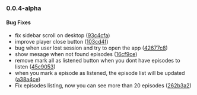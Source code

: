 <a name="0.0.4-alpha"></a>
### 0.0.4-alpha

#### Bug Fixes

* fix sidebar scroll on desktop	 ([93c4cfa](/../../commit/93c4cfa))
* improve player close button	 ([103cd4f](/../../commit/103cd4f))
* bug when user lost session and try to open the app	 ([42677c8](/../../commit/42677c8))
* show mesage when not found episodes	 ([16cf9ce](/../../commit/16cf9ce))
* remove mark all as listened button when you dont have episodes to listen	 ([45c9053](/../../commit/45c9053))
* when you mark a episode as listened, the episode list will be updated	 ([a38a4ce](/../../commit/a38a4ce))
* Fix episodes listing, now you can see more than 20 episodes	 ([262b3a2](/../../commit/262b3a2))

